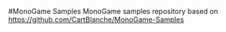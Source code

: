 #MonoGame Samples
MonoGame samples repository based on https://github.com/CartBlanche/MonoGame-Samples
